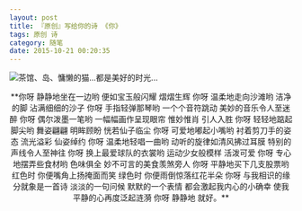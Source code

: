```yaml
---
layout: post
title: 『原创』写给你的诗 《你》
tags: 原创 诗
category: 随笔
date: 2015-10-21 00:20:35
---
```


![](http://7xlkoc.com1.z0.glb.clouddn.com/lemon.jpg "茶馆、岛、慵懒的猫...都是美好的时光...")

<center>**你呀 静静地坐在一边哟
便如宝玉般闪耀 熠熠生辉
你呀 温柔地走向沙滩哟
洁净的脚 沾满细细的沙子
你呀 手指轻弹那琴哟
一个个音符跳动
美妙的音乐令人至迷醉
你呀 偶尔泼墨一笔哟
一幅幅画作呈现眼帘
惟妙惟肖 引人入胜
你呀 轻轻地踮起脚尖哟
舞姿翩翩 明眸顾盼
恍若仙子临尘
你呀 可爱地嘟起小嘴哟
衬着剪刀手的姿态
流光溢彩 仙姿绰约
你呀 温柔地轻唱一曲哟
动听的旋律如清风拂过耳膜
特别的声线令人至神往
你呀 换上最爱球队的衣裳哟
运动少女般模样 活泼可爱
你呀 专心地摆弄些食材哟
色味俱全 妙不可言的美食羡煞旁人
你呀 平静地买下几支股票哟
红色时 你便嘴角上扬掩面而笑
绿色时 你便雨倒惊落红花半朵
你呀 与我相识的缘分就象是一首诗
淡淡的一句问候
默默的一个表情
都会激起我内心的小确幸
使我平静的心再度泛起涟漪
你呀
静静地 就好。** </center>